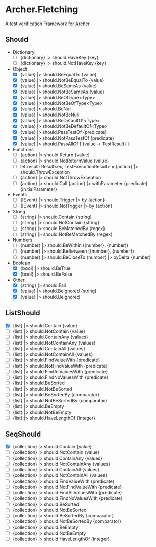 # Archer.Fletching
A test verification Framework for Archer

## Should

- Dictionary
  - [ ] {dictionary} |> should.HaveKey {key}
  - [ ] {dictionary} |> should.NotHaveKey {key}
- Object
  - [x] {value} |> should.BeEqualTo {value}
  - [x] {value} |> should.NotBeEqualTo {value}
  - [x] {value} |> should.BeSameAs {value}
  - [x] {value} |> should.NotBeSameAs {value}
  - [x] {value} |> should.BeOfType\<Type\>
  - [x] {value} |> should.NotBeOfType\<Type\>
  - [x] {value} |> should.BeNull
  - [x] {value} |> should.NotBeNull
  - [x] {value} |> should.BeDefaultOf\<Type\>
  - [x] {value} |> should.NotBeDefaultOf\<Type\>
  - [x] {value} |> should.PassTestOf {predicate}
  - [x] {value} |> should.NotPassTestOf {predicate}
  - [x] {value} |> should.PassAllOf [ {value -> TestResult} ]
- Functions
  - [ ] {action} |> should.Return {value}
  - [ ] {action} |> should.NotReturnValue {value}
  - [ ] let result: Result<ex, TestExecutionResult> = {action} |> should.ThrowException
  - [ ] {action} |> should.NotThrowException
  - [ ] {action} |> should.Call {action} |> withParameter {predicate} {initialParameter}
- Events
  - [ ] {IEvent} |> should.Trigger |> by {action}
  - [ ] {IEvent} |> should.NotTrigger |> by {action}
- String
  - [ ] {string} |> should.Contain {string}
  - [ ] {string} |> should.NotContain {string}
  - [ ] {string} |> should.BeMatchedBy {regex}
  - [ ] {string} |> should.NotBeMatchedBy {regex}
- Numbers
  - [ ] {number} |> should.BeWithin ({number}, {number})
  - [ ] {number} |> should.BeBetween ({number}, {number})
  - [ ] {number} |> should.BeCloseTo {number} |> byDelta {number}
- Boolean
  - [x] {bool} |> should.BeTrue
  - [x] {bool} |> should.BeFalse
- Other
  - [x] {string} |> should.Fail
  - [x] {value} |> should.BeIgnored {string}
  - [x] {value} |> should.BeIgnored

## ListShould

- [x] {list} |> should.Contain {value}
- [ ] {list} |> should.NotContain {value}
- [ ] {list} |> should.ContainAny {values}
- [ ] {list} |> should.NotContainAny {values}
- [ ] {list} |> should.ContainAll {values}
- [ ] {list} |> should.NotContainAll {values}
- [ ] {list} |> should.FindValueWith {predicate}
- [ ] {list} |> should.NotFindValueWith {predicate}
- [ ] {list} |> should.FindAllValuesWith {predicate}
- [ ] {list} |> should.FindNoValuesWith {predicate}
- [ ] {list} |> should.BeSorted
- [ ] {list} |> should.NotBeSorted
- [ ] {list} |> should.BeSortedBy {comparator}
- [ ] {list} |> should.NotBeSortedBy {comparator}
- [ ] {list} |> should.BeEmpty
- [ ] {list} |> should.NotBeEmpty
- [ ] {list} |> should.HaveLengthOf {integer}

## SeqShould

- [x] {collection} |> should.Contain {value}
- [ ] {collection} |> should.NotContain {value}
- [ ] {collection} |> should.ContainAny {values}
- [ ] {collection} |> should.NotContainAny {values}
- [ ] {collection} |> should.ContainAll {values}
- [ ] {collection} |> should.NotContainAll {values}
- [ ] {collection} |> should.FindValueWith {predicate}
- [ ] {collection} |> should.NotFindValueWith {predicate}
- [ ] {collection} |> should.FindAllValuesWith {predicate}
- [ ] {collection} |> should.FindNoValuesWith {predicate}
- [ ] {collection} |> should.BeSorted
- [ ] {collection} |> should.NotBeSorted
- [ ] {collection} |> should.BeSortedBy {comparator}
- [ ] {collection} |> should.NotBeSortedBy {comparator}
- [ ] {collection} |> should.BeEmpty
- [ ] {collection} |> should.NotBeEmpty
- [ ] {collection} |> should.HaveLengthOf {integer}